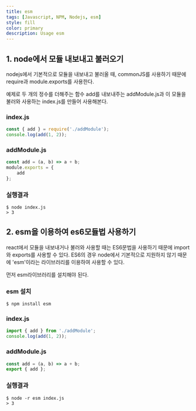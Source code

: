 ```yaml
---
title: esm
tags: [Javascript, NPM, Nodejs, esm]
style: fill
color: primary
description: Usage esm
---
```


## 1. node에서 모듈 내보내고 불러오기

nodejs에서 기본적으로 모듈을 내보내고 불러올 때, commonJS를 사용하기 때문에 require과 module.exports를 사용한다. <br>

예제로 두 개의 정수를 더해주는 함수 add를 내보내주는 addModule.js과 이 모듈을 불러와 사용하는 index.js를 만들어 사용해본다.

### index.js
```javascript
const { add } = require('./addModule');
console.log(add(1, 2));
```

### addModule.js
```javascript
const add = (a, b) => a + b;
module.exports = {
    add
};
```

### 실행결과

    $ node index.js
    > 3


## 2. esm을 이용하여 es6모듈법 사용하기

react에서 모듈을 내보내거나 불러와 사용할 때는 ES6문법을 사용하기 때문에 import와 exports를 사용할 수 있다. ES6의 경우 node에서 기본적으로 지원하지 않기 때문에 'esm'이라는 라이브러리를 이용하여 사용할 수 있다. <br>

먼저 esm라이브러리를 설치해야 된다.

### esm 설치
    $ npm install esm

### index.js
```javascript
import { add } from './addModule';
console.log(add(1, 2));
```

### addModule.js
```javascript
const add = (a, b) => a + b;
export { add };
```

### 실행결과

    $ node -r esm index.js
    > 3